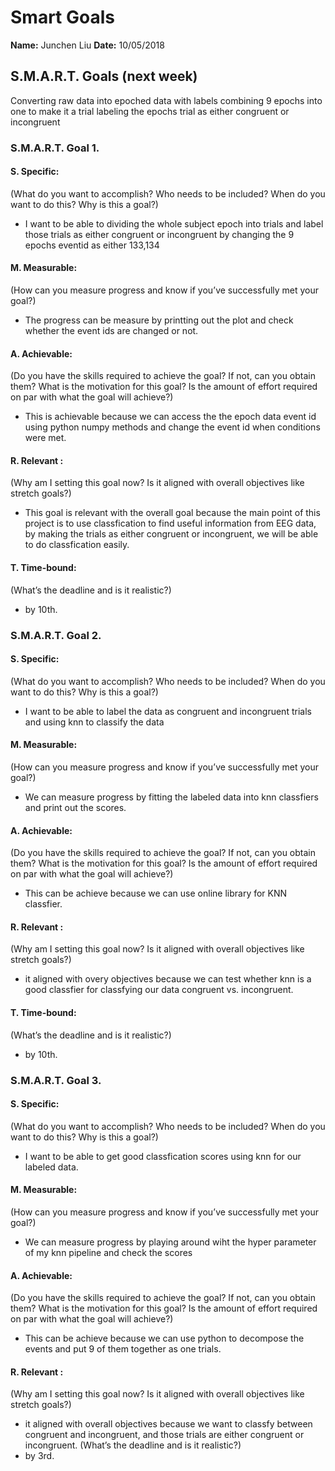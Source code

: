 # Smart Goals

 **Name:** Junchen Liu
 **Date:** 10/05/2018



 ## S.M.A.R.T. Goals (next week)

 Converting raw data into epoched data with labels
 combining 9 epochs into one to make it a trial
 labeling the epochs trial as either congruent or incongruent

 ### S.M.A.R.T. Goal 1.

 #### S. Specific: 
 (What do you want to accomplish? Who needs to be included? When do you want to do this? Why is this a goal?)
 * I want to be able to dividing the whole subject epoch into trials and label those trials as either congruent or incongruent by changing the 9 epochs eventid as either 133,134
 #### M. Measurable: 
 (How can you measure progress and know if you’ve successfully met your goal?)
 * The progress can be measure by printting out the plot and check whether the event ids are changed or not.
 #### A. Achievable: 
 (Do you have the skills required to achieve the goal? If not, can you obtain them? What is the motivation for this goal? Is the amount of effort required on par with what the goal will achieve?)
 * This is achievable because we can access the the epoch data event id using python numpy methods and change the event id when conditions were met.

 #### R. Relevant :
 (Why am I setting this goal now? Is it aligned with overall objectives like stretch goals?)
 * This goal is relevant with the overall goal because the main point of this project is to use classfication to find useful information from
 EEG data, by making the trials as either congruent or incongruent, we will be able to do classfication easily.
 #### T. Time-bound: 
 (What’s the deadline and is it realistic?)
 * by 10th. 
 
 
 ### S.M.A.R.T. Goal 2.

 #### S. Specific: 
 (What do you want to accomplish? Who needs to be included? When do you want to do this? Why is this a goal?)
 * I want to be able to label the data as congruent and incongruent trials and using knn to classify the data
 #### M. Measurable: 
 (How can you measure progress and know if you’ve successfully met your goal?)
 * We can measure progress by fitting the labeled data into knn classfiers and print out the scores.
 #### A. Achievable: 
 (Do you have the skills required to achieve the goal? If not, can you obtain them? What is the motivation for this goal? Is the amount of effort required on par with what the goal will achieve?)
 * This can be achieve because we can use online library for KNN classfier.

 #### R. Relevant :
 (Why am I setting this goal now? Is it aligned with overall objectives like stretch goals?)
 * it aligned with overy objectives because we can test whether knn is a good classfier for classfying our data congruent vs. incongruent.
 #### T. Time-bound: 
 (What’s the deadline and is it realistic?)
 * by 10th. 
 
  ### S.M.A.R.T. Goal 3.

 #### S. Specific: 
 (What do you want to accomplish? Who needs to be included? When do you want to do this? Why is this a goal?)
 * I want to be able to get good classfication scores using knn for our labeled data.
 #### M. Measurable: 
 (How can you measure progress and know if you’ve successfully met your goal?)
 * We can measure progress by playing around wiht the hyper parameter of my knn pipeline and check the scores
 #### A. Achievable: 
 (Do you have the skills required to achieve the goal? If not, can you obtain them? What is the motivation for this goal? Is the amount of effort required on par with what the goal will achieve?)
 * This can be achieve because we can use python to decompose the events and put 9 of them together as one trials.

 #### R. Relevant :
 (Why am I setting this goal now? Is it aligned with overall objectives like stretch goals?)
 * it aligned with overall objectives because we want to classfy between congruent and incongruent, and those trials are either congruent or incongruent.
 (What’s the deadline and is it realistic?)
 * by 3rd. 
